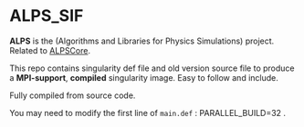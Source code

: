 # ALPS_SIF

**ALPS** is the (Algorithms and Libraries for Physics Simulations) project. Related to [ALPSCore](https://github.com/ALPSCore/ALPSCore).

This repo contains singularity def file and old version source file to produce a **MPI-support**, **compiled** singularity image. Easy to follow and include.

Fully compiled from source code.

You may need to modify the first line of ```main.def``` : PARALLEL_BUILD=32 .
